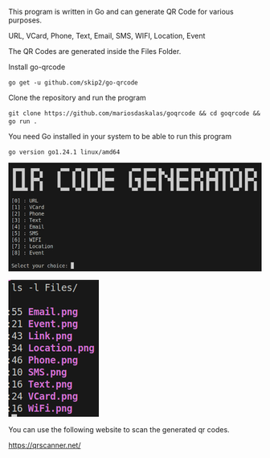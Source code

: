 This program is written in Go and can generate QR Code for various purposes.

URL, VCard, Phone, Text, Email, SMS, WIFI, Location, Event

The QR Codes are generated inside the Files Folder.

Install go-qrcode

```shell
go get -u github.com/skip2/go-qrcode
```

Clone the repository and run the program

```shell
git clone https://github.com/mariosdaskalas/goqrcode && cd goqrcode && go run .
```

You need Go installed in your system to be able to run this program

```shell
go version go1.24.1 linux/amd64
```

![Showcase](showcase.png)

![Listing Files](files.png)


You can use the following website to scan the generated qr codes.

https://qrscanner.net/